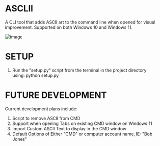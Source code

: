 # ASCLII
A CLI tool that adds ASCII art to the command line when opened for visual improvement.
Supported on both Windows 10 and Windows 11.

![image](https://github.com/kiebak3r/ASCLII/assets/113192732/5b44d32e-ffa2-48e4-8be5-4e614bea348d)


# SETUP
1. Run the "setup.py" script from the terminal in the project directory using: python setup.py

# FUTURE DEVELOPMENT
Current development plans include:
1. Script to remove ASCII from CMD
2. Support when opening Tabs on existing CMD window on Windows 11
3. Import Custom ASCII Text to display in the CMD window
4. Default Options of Either "CMD" or computer account name, IE: "Bob Jones"
